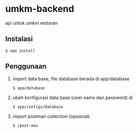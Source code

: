 # umkm-backend
api untuk umkm restoran

## Instalasi
```
$ npm install
```
## Penggunaan


1. import data base, file database berada di app/database
    ```
    $ app/database
    ```

2. ubah konfigurasi data base (user name dan password) di 
    ```
    $ app/configs/database
    ```
3. import postman collection (opsional)
    ```
    $ /post-man
    ```
